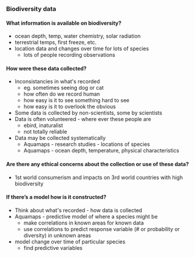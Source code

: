 ### Biodiversity data

#### What information is available on biodiversity?

* ocean depth, temp, water chemistry, solar radiation
* terrestrial temps, first freeze, etc.
* location data and changes over time for lots of species
  * lots of people recording observations

#### How were these data collected?

* Inconsistancies in what's recorded
  * eg. sometimes seeing dog or cat
  * how often do we record human
  * how easy is it to see something hard to see
  * how easy is it to overlook the obvious
* Some data is collected by non-scientists, some by scientists
* Data is often volunteered - where ever these people are
  * ebird, inaturalist
  * not totally reliable
* Data may be collected systematically
  * Aquamaps - research studies - locations of species
  * Aquamaps - ocean depth, temperature, physical characteristics
  
  
#### Are there any ethical concerns about the collection or use of these data?
* 1st world consumerism and impacts on 3rd world countries with high biodiversity


#### If there’s a model how is it constructed?

* Think about what's recorded - how data is collected
* Aquamaps - predictive model of where a species might be
  * make correlations in known areas for known data
  * use correlations to predict response variable (# or probability or diversity) in unknown areas
* model change over time of particular species
  * find predictive variables
